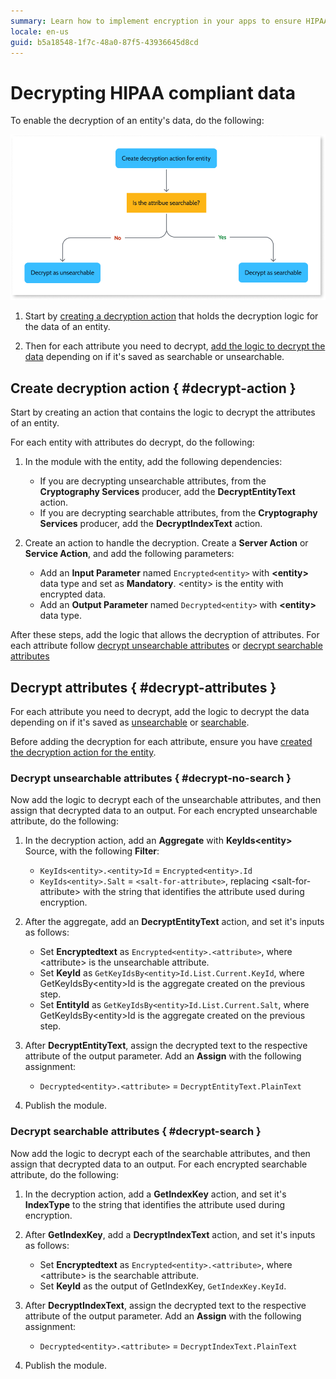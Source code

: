 ```yaml
---
summary: Learn how to implement encryption in your apps to ensure HIPAA compliance in the OutSystems Cloud.
locale: en-us
guid: b5a18548-1f7c-48a0-87f5-43936645d8cd
---
```


# Decrypting HIPAA compliant data

To enable the decryption of an entity's data, do the following:

![Decrypting entity data](images/decrypt-data-diag.png)

1. Start by [creating a decryption action](#decrypt-action) that holds the decryption logic for the data of an entity.

1. Then for each attribute you need to decrypt, [add the logic to decrypt the data](#decrypt-attributes) depending on if it's saved as searchable or unsearchable.

## Create decryption action { #decrypt-action }

Start by creating an action that contains the logic to decrypt the attributes of an entity.

For each entity with attributes do decrypt, do the following:

1. In the module with the entity, add the following dependencies:

    * If you are decrypting unsearchable attributes, from the **Cryptography Services** producer, add the **DecryptEntityText** action.
    * If you are decrypting searchable attributes, from the **Cryptography Services** producer, add the **DecryptIndexText** action.

1. Create an action to handle the decryption. Create a **Server Action** or **Service Action**, and add the following parameters:

    * Add an **Input Parameter** named `Encrypted<entity>` with **&lt;entity&gt;** data type and set as **Mandatory**. &lt;entity&gt; is the entity with encrypted data.
    * Add an **Output Parameter** named `Decrypted<entity>` with **&lt;entity&gt;** data type.

After these steps, add the logic that allows the decryption of attributes. For each attribute follow [decrypt unsearchable attributes](#decrypt-no-search) or [decrypt searchable attributes](#decrypt-search)

## Decrypt attributes { #decrypt-attributes }

For each attribute you need to decrypt, add the logic to decrypt the data depending on if it's saved as [unsearchable](#decrypt-no-search) or [searchable](#decrypt-search).

Before adding the decryption for each attribute, ensure you have [created the decryption action for the entity](#decrypt-action).

### Decrypt unsearchable attributes { #decrypt-no-search }

Now add the logic to decrypt each of the unsearchable attributes, and then assign that decrypted data to an output.
For each encrypted unsearchable attribute, do the following:

1. In the decryption action, add an **Aggregate** with **KeyIds&lt;entity&gt;** Source, with the following **Filter**:

    * `KeyIds<entity>.<entity>Id` = `Encrypted<entity>.Id`
    * `KeyIds<entity>.Salt` = `<salt-for-attribute>`, replacing &lt;salt-for-attribute&gt; with the string that identifies the attribute used during encryption.

1. After the aggregate, add an **DecryptEntityText** action, and set it's inputs as follows:

    * Set **Encryptedtext** as `Encrypted<entity>.<attribute>`, where &lt;attribute&gt; is the unsearchable attribute.
    * Set **KeyId** as `GetKeyIdsBy<entity>Id.List.Current.KeyId`, where GetKeyIdsBy&lt;entity&gt;Id is the aggregate created on the previous step.
    * Set **EntityId** as `GetKeyIdsBy<entity>Id.List.Current.Salt`, where GetKeyIdsBy&lt;entity&gt;Id is the aggregate created on the previous step.

1. After **DecryptEntityText**, assign the decrypted text to the respective attribute of the output parameter. Add an **Assign** with the following assignment:

    * `Decrypted<entity>.<attribute>` = `DecryptEntityText.PlainText`

1. Publish the module.

### Decrypt searchable attributes { #decrypt-search }

Now add the logic to decrypt each of the searchable attributes, and then assign that decrypted data to an output.
For each encrypted searchable attribute, do the following:

1. In the decryption action, add a **GetIndexKey** action, and set it's **IndexType** to the string that identifies the attribute used during encryption.

1. After **GetIndexKey**, add a **DecryptIndexText** action, and set it's inputs as follows:

    * Set **Encryptedtext** as `Encrypted<entity>.<attribute>`, where &lt;attribute&gt; is the searchable attribute.
    * Set **KeyId** as the output of GetIndexKey, `GetIndexKey.KeyId`.

1. After **DecryptIndexText**, assign the decrypted text to the respective attribute of the output parameter. Add an **Assign** with the following assignment:

    * `Decrypted<entity>.<attribute>` = `DecryptIndexText.PlainText`

1. Publish the module.
